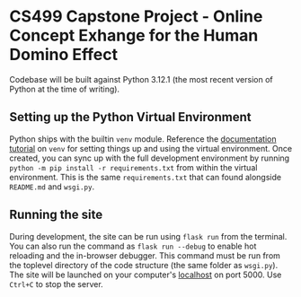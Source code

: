 # CS499 Capstone Project - Online Concept Exhange for the Human Domino Effect

Codebase will be built against Python 3.12.1 (the most recent version of Python at the time of writing).

## Setting up the Python Virtual Environment

Python ships with the builtin `venv` module. Reference the [documentation tutorial](https://docs.python.org/3/tutorial/venv.html) on `venv` for setting things up and using the virtual environment.
Once created, you can sync up with the full development environment by running `python -m pip install -r requirements.txt` from within the virtual environment. This is the same `requirements.txt` that can found alongside `README.md` and `wsgi.py`.

## Running the site

During development, the site can be run using `flask run` from the terminal. You can also run the command as `flask run --debug` to enable hot reloading and the in-browser debugger.
This command must be run from the toplevel directory of the code structure (the same folder as `wsgi.py`). The site will be launched on your computer's [localhost](http://localhost:5000/) on port 5000. Use `Ctrl+C` to stop the server.
